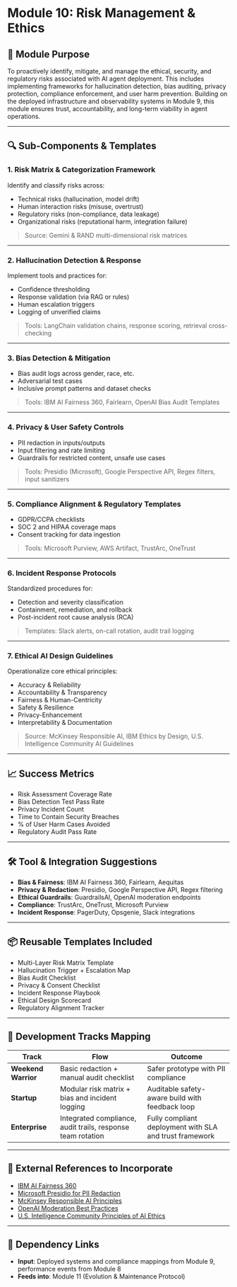 
# Module 10: Risk Management & Ethics

## 🧱 Module Purpose
To proactively identify, mitigate, and manage the ethical, security, and regulatory risks associated with AI agent deployment. This includes implementing frameworks for hallucination detection, bias auditing, privacy protection, compliance enforcement, and user harm prevention. Building on the deployed infrastructure and observability systems in Module 9, this module ensures trust, accountability, and long-term viability in agent operations.

---

## 🔍 Sub-Components & Templates

### 1. Risk Matrix & Categorization Framework
Identify and classify risks across:
- Technical risks (hallucination, model drift)
- Human interaction risks (misuse, overtrust)
- Regulatory risks (non-compliance, data leakage)
- Organizational risks (reputational harm, integration failure)

> Source: Gemini & RAND multi-dimensional risk matrices

---

### 2. Hallucination Detection & Response
Implement tools and practices for:
- Confidence thresholding
- Response validation (via RAG or rules)
- Human escalation triggers
- Logging of unverified claims

> Tools: LangChain validation chains, response scoring, retrieval cross-checking

---

### 3. Bias Detection & Mitigation
- Bias audit logs across gender, race, etc.
- Adversarial test cases
- Inclusive prompt patterns and dataset checks

> Tools: IBM AI Fairness 360, Fairlearn, OpenAI Bias Audit Templates

---

### 4. Privacy & User Safety Controls
- PII redaction in inputs/outputs
- Input filtering and rate limiting
- Guardrails for restricted content, unsafe use cases

> Tools: Presidio (Microsoft), Google Perspective API, Regex filters, input sanitizers

---

### 5. Compliance Alignment & Regulatory Templates
- GDPR/CCPA checklists
- SOC 2 and HIPAA coverage maps
- Consent tracking for data ingestion

> Tools: Microsoft Purview, AWS Artifact, TrustArc, OneTrust

---

### 6. Incident Response Protocols
Standardized procedures for:
- Detection and severity classification
- Containment, remediation, and rollback
- Post-incident root cause analysis (RCA)

> Templates: Slack alerts, on-call rotation, audit trail logging

---

### 7. Ethical AI Design Guidelines
Operationalize core ethical principles:
- Accuracy & Reliability
- Accountability & Transparency
- Fairness & Human-Centricity
- Safety & Resilience
- Privacy-Enhancement
- Interpretability & Documentation

> Source: McKinsey Responsible AI, IBM Ethics by Design, U.S. Intelligence Community AI Guidelines

---

## 📈 Success Metrics

- Risk Assessment Coverage Rate
- Bias Detection Test Pass Rate
- Privacy Incident Count
- Time to Contain Security Breaches
- % of User Harm Cases Avoided
- Regulatory Audit Pass Rate

---

## 🛠 Tool & Integration Suggestions

- **Bias & Fairness**: IBM AI Fairness 360, Fairlearn, Aequitas
- **Privacy & Redaction**: Presidio, Google Perspective API, Regex filtering
- **Ethical Guardrails**: GuardrailsAI, OpenAI moderation endpoints
- **Compliance**: TrustArc, OneTrust, Microsoft Purview
- **Incident Response**: PagerDuty, Opsgenie, Slack integrations

---

## 📦 Reusable Templates Included

- Multi-Layer Risk Matrix Template
- Hallucination Trigger + Escalation Map
- Bias Audit Checklist
- Privacy & Consent Checklist
- Incident Response Playbook
- Ethical Design Scorecard
- Regulatory Alignment Tracker

---

## 🔄 Development Tracks Mapping

| Track | Flow | Outcome |
|-------|------|---------|
| **Weekend Warrior** | Basic redaction + manual audit checklist | Safer prototype with PII compliance |
| **Startup** | Modular risk matrix + bias and incident logging | Auditable safety-aware build with feedback loop |
| **Enterprise** | Integrated compliance, audit trails, response team rotation | Fully compliant deployment with SLA and trust framework |

---

## 🔗 External References to Incorporate

- [IBM AI Fairness 360](https://aif360.mybluemix.net/)
- [Microsoft Presidio for PII Redaction](https://github.com/microsoft/presidio)
- [McKinsey Responsible AI Principles](https://www.mckinsey.com/capabilities/quantumblack/how-we-help-clients/generative-ai/responsible-ai-principles)
- [OpenAI Moderation Best Practices](https://platform.openai.com/docs/guides/safety-best-practices)
- [U.S. Intelligence Community Principles of AI Ethics](https://www.intelligence.gov/ai/principles-of-ai-ethics)

---

## 🔁 Dependency Links

- **Input**: Deployed systems and compliance mappings from Module 9, performance events from Module 8
- **Feeds into**: Module 11 (Evolution & Maintenance Protocol)
